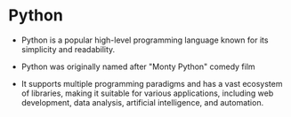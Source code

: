 # Python



- Python is a popular high-level programming language known for its simplicity and readability. 

- Python was originally named after "Monty Python" comedy film

- It supports multiple programming paradigms and has a vast ecosystem of libraries, making it suitable for various applications, including web development, data analysis, artificial intelligence, and automation.